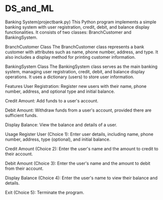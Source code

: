 # DS_and_ML
Banking System(projectbank.py)
This Python program implements a simple banking system with user registration, credit, debit, and balance display functionalities. It consists of two classes: BranchCustomer and BankingSystem.

BranchCustomer Class
The BranchCustomer class represents a bank customer with attributes such as name, phone number, address, and type. It also includes a display method for printing customer information.

BankingSystem Class
The BankingSystem class serves as the main banking system, managing user registration, credit, debit, and balance display operations. It uses a dictionary (users) to store user information.

Features
User Registration: Register new users with their name, phone number, address, and optional type and initial balance.

Credit Amount: Add funds to a user's account.

Debit Amount: Withdraw funds from a user's account, provided there are sufficient funds.

Display Balance: View the balance and details of a user.

Usage
Register User (Choice 1): Enter user details, including name, phone number, address, type (optional), and initial balance.

Credit Amount (Choice 2): Enter the user's name and the amount to credit to their account.

Debit Amount (Choice 3): Enter the user's name and the amount to debit from their account.

Display Balance (Choice 4): Enter the user's name to view their balance and details.

Exit (Choice 5): Terminate the program.
